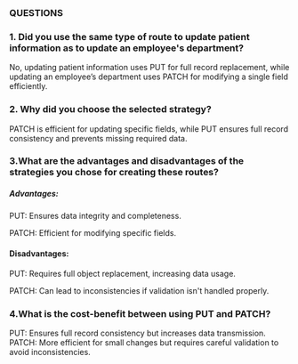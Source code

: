 <br>

### QUESTIONS

### 1. Did you use the same type of route to update patient information as to update an employee's department?
No, updating patient information uses PUT for full record replacement, while updating an employee’s department uses PATCH for modifying a single field efficiently.

### 2. Why did you choose the selected strategy?
PATCH is efficient for updating specific fields, while PUT ensures full record consistency and prevents missing required data.

### 3.What are the advantages and disadvantages of the strategies you chose for creating these routes?

##### Advantages:

PUT: Ensures data integrity and completeness.

PATCH: Efficient for modifying specific fields.

#### Disadvantages:

PUT: Requires full object replacement, increasing data usage.

PATCH: Can lead to inconsistencies if validation isn't handled properly.

### 4.What is the cost-benefit between using PUT and PATCH?
PUT: Ensures full record consistency but increases data transmission. <br>
PATCH: More efficient for small changes but requires careful validation to avoid inconsistencies.

<br>